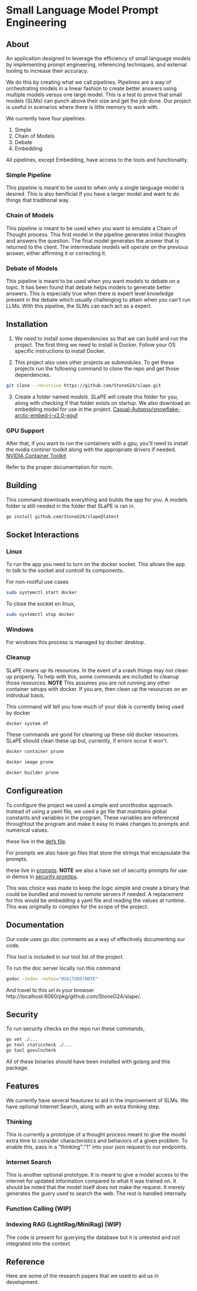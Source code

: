 # Small Language Model Prompt Engineering

## About

An application designed to leverage the efficiency of small language models by implementing prompt engineering, inferencing techniques, and external tooling to increase their accuracy.

We do this by creating what we call pipelines. Pipelines are a way of orchestrating models in a linear fashion to create better answers using multiple models versus one large model.
This is a test to prove that small models (SLMs) can punch above their size and get the job done. Our project is useful in scenarios where there is little memory to work with.

We currently have four pipelines.
1. Simple
2. Chain of Models
3. Debate
4. Embedding

All pipelines, except Embedding, have access to the tools and functionality.

### Simple Pipeline
This pipeline is meant to be used to when only a single language model is desired. This is also benificial if you have a larger model and want to do things that traditional way.

### Chain of Models
This pipeline is meant to be used when you want to emulate a Chain of Thought process. This first model in the pipeline generates initial thoughts and answers the question.
The final model generates the answer that is returned to the client. The intermediate models will operate on the previous answer, either affirming it or correcting it.

### Debate of Models
This pipeline is meant to be used when you want models to debate on a topic. It has been found that debate helps models to generate better answers.
This is especially true when there is expert level knowledge present in the debate which usually challenging to attain when you can't run LLMs. With this pipeline, the SLMs can each
act as a expert.

## Installation

1. We need to install some dependencies so that we can build and run the project. The first thing we need to install is Docker.
Follow your OS specific instructions to install Docker.

2. This project also uses other projects as submodules. To get these projects run the following command to clone the repo and get those dependencies.
```bash
git clone --recursive https://github.com/StoneG24/slape.git
```

3. Create a folder named *models*. SLaPE will create this folder for you, along with checking if that folder exists on startup.
We also download an embedding model for use in the project. [Casual-Autopsy/snowflake-arctic-embed-l-v2.0-gguf](https://huggingface.co/Casual-Autopsy/snowflake-arctic-embed-l-v2.0-gguf)

### GPU Support

After that, if you want to run the containers with a gpu, you'll need to install the nvidia continer toolkit along with the appropriate drivers if needed.
[NVIDIA Container Toolkit](https://docs.nvidia.com/datacenter/cloud-native/container-toolkit/latest)

Refer to the proper documentation for rocm.

## Building
This command downloads everything and builds the app for you. A models folder is still needed in the folder that SLaPE is ran in.
```bash
go install github.com/StoneG24/slape@latest
```
## Socket Interactions

### Linux

To run the app you need to turn on the docker socket. This allows the app to talk to the socket and controll its components.

For non-rootful use cases

```bash
sudo systemctl start docker
```

To close the socket on linux,

```bash
sudo systemctl stop docker
```

### Windows

For windows this process is managed by docker desktop.

### Cleanup
SLaPE cleans up its resources. In the event of a crash things may not clean up properly.
To help with this, some commands are included to cleanup those resources. **NOTE** This assumes you are not running any other container setups with docker.
If you are, then clean up the resources on an individual basis.

This command will tell you how much of your disk is currently being used by docker

```bash
docker system df
```

These commands are good for cleaning up these old docker resources. SLaPE should clean these up but, currently, if errors occur it won't.

```bash
docker container prune
```

```bash
docker image prune
```

```bash
docker builder prune
```

## Configureation
To configure the project we used a simple and unorthodox approach.
Instead of using a yaml file, we used a go file that maintains global constants and variables in the program.
These variables are referenced throughtout the program and make it easy to make changes to prompts and numerical values.

these live in the [defs file](pkg/vars/defs.go).

For prompts we also have go files that store the strings that encapsulate the prompts.

these live in [prompts](pkg/prompt/prompt.go).
**NOTE** we also a have set of security prompts for use in demos in [security promtps](pkg/prompt/secprompts.go).

This was choice was made to keep the logic simple and create a binary that could be bundled and moved to remote servers if needed.
A replacement for this would be embedding a yaml file and reading the values at runtime. 
This was originally to complex for the scope of the project.

## Documentation
Our code uses go doc comments as a way of effectively documenting our code.

This tool is included in our tool list of the project.

To run the doc server locally run this command
```bash
godoc -index -notes="BUG|TODO|NOTE"
```
And travel to this url in your browser http://localhost:6060/pkg/github.com/StoneG24/slape/.

## Security
To run security checks on the repo run these commands,

```bash
go vet ./...
go tool staticcheck ./...
go tool govulncheck
```
All of these binaries should have been installed with golang and this package.

## Features
We currently have several feautures to aid in the improvement of SLMs.
We have optional Internet Search, along with an extra thinking step.

### Thinking
This is currently a prototype of a thought process meant to give the model extra time to consider characteristics and behaviors of a given problem.
To enable this, pass in a "thinking":"1" into your json request to our endpoints.

### Internet Search
This is another optional prototype. It is meant to give a model access to the internet for updated information compared to what it was trained on.
It should be noted that the model itself does not make the request. It merely generates the guery used to search the web. The rest is handled internally.

### Function Calling (WIP)

### Indexing RAG (LightRag/MiniRag) (WIP)
The code is present for guerying the database but it is untested and not integrated into the context.

## Reference

Here are some of the research papers that we used to aid us in development.
